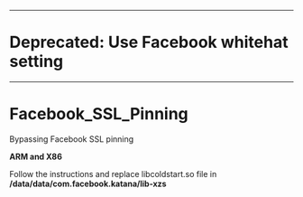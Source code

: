 ------
# Deprecated: Use Facebook whitehat setting
------

# Facebook_SSL_Pinning
Bypassing Facebook SSL pinning

**ARM and X86** 

Follow the instructions and replace libcoldstart.so file in **/data/data/com.facebook.katana/lib-xzs**

